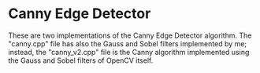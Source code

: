 # Canny Edge Detector

These are two implementations of the Canny Edge Detector algorithm. The "canny.cpp" file has also the Gauss and Sobel filters implemented by me; instead, the "canny_v2.cpp" file is the Canny algorithm implemented using the Gauss and Sobel filters of OpenCV itself.

